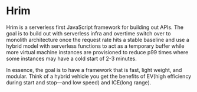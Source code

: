 # Hrim

Hrim is a serverless first JavaScript framework for building out APIs. The goal is to build out with serverless infra and overtime switch over to monolith architecture once the request rate hits a stable baseline and use a hybrid model with serverless functions to act as a temporary buffer while more virtual machine instances are provisioned to reduce p99 times where some instances may have a cold start of 2-3 minutes. 

In essence, the goal is to have a framework that is fast, light weight, and modular. Think of a hybrid vehicle you get the benefits of EV(high efficiency during start and stop—and low speed) and ICE(long range). 
